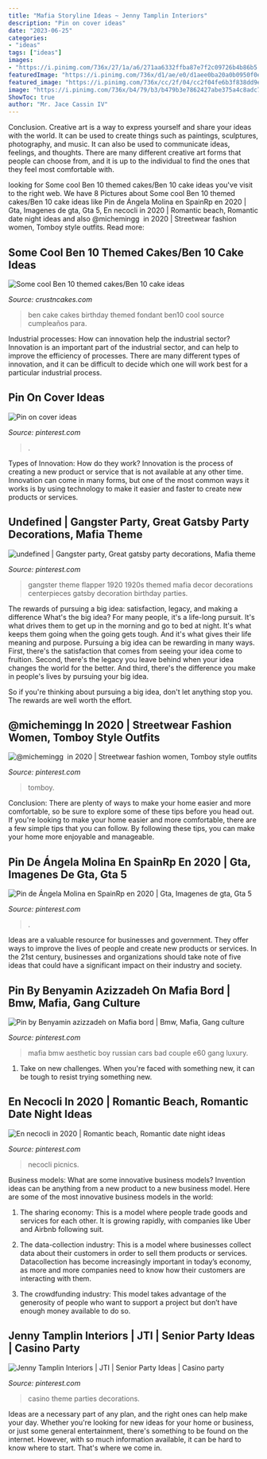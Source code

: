 ```yaml
---
title: "Mafia Storyline Ideas ~ Jenny Tamplin Interiors"
description: "Pin on cover ideas"
date: "2023-06-25"
categories:
- "ideas"
tags: ["ideas"]
images:
- "https://i.pinimg.com/736x/27/1a/a6/271aa6332ffba87e7f2c09726b4b86b5.jpg"
featuredImage: "https://i.pinimg.com/736x/d1/ae/e0/d1aee0ba20a0b0950f0ec91d1ff3ff7b.jpg"
featured_image: "https://i.pinimg.com/736x/cc/2f/04/cc2f04fe6b3f838dd9efa32386b8e337.jpg"
image: "https://i.pinimg.com/736x/b4/79/b3/b479b3e7862427abe375a4c8adc765a0.jpg"
ShowToc: true
author: "Mr. Jace Cassin IV"
---
```



Conclusion.
Creative art is a way to express yourself and share your ideas with the world. It can be used to create things such as paintings, sculptures, photography, and music. It can also be used to communicate ideas, feelings, and thoughts. There are many different creative art forms that people can choose from, and it is up to the individual to find the ones that they feel most comfortable with.

	

		
looking for Some cool Ben 10 themed cakes/Ben 10 cake ideas you've visit to the right web. We have 8 Pictures about Some cool Ben 10 themed cakes/Ben 10 cake ideas like Pin de Ángela Molina en SpainRp en 2020 | Gta, Imagenes de gta, Gta 5, En necocli in 2020 | Romantic beach, Romantic date night ideas and also ‪@michemingg ‬ in 2020 | Streetwear fashion women, Tomboy style outfits. Read more:
		
    
## Some Cool Ben 10 Themed Cakes/Ben 10 Cake Ideas

<img loading=lazy src="http://www.crustncakes.com/blog/wp-content/uploads/2017/03/ac44d11aca2717cb9838cf5cadb72a0d.jpg" onerror="this.onerror=null;this.src='https://tse1.mm.bing.net/th?id=OIP.QY3KlgjpIbt03DxBvYtlxgHaL2&amp;pid=15.1';" alt="Some cool Ben 10 themed cakes/Ben 10 cake ideas">

_Source: crustncakes.com_

>ben cake cakes birthday themed fondant ben10 cool source cumpleaños para. 

	

Industrial processes: How can innovation help the industrial sector?
Innovation is an important part of the industrial sector, and can help to improve the efficiency of processes. There are many different types of innovation, and it can be difficult to decide which one will work best for a particular industrial process.

    
## Pin On Cover Ideas

<img loading=lazy src="https://i.pinimg.com/736x/a6/64/92/a664923075df39f5a52b73cf3261c207.jpg" onerror="this.onerror=null;this.src='https://tse4.mm.bing.net/th?id=OIP.aEBlqd4R4GXnVznhJGQYPQHaLH&amp;pid=15.1';" alt="Pin on cover ideas">

_Source: pinterest.com_

>. 

	

Types of Innovation: How do they work?
Innovation is the process of creating a new product or service that is not available at any other time. Innovation can come in many forms, but one of the most common ways it works is by using technology to make it easier and faster to create new products or services.

    
## Undefined | Gangster Party, Great Gatsby Party Decorations, Mafia Theme

<img loading=lazy src="https://i.pinimg.com/736x/cd/b0/f1/cdb0f145f5a4d1ff03e5bf1b70ad6961--gangster-wedding-gangster-party.jpg" onerror="this.onerror=null;this.src='https://tse2.mm.bing.net/th?id=OIP.WqfX7q7qqhzxrfrwZCuBQAHaE7&amp;pid=15.1';" alt="undefined | Gangster party, Great gatsby party decorations, Mafia theme">

_Source: pinterest.com_

>gangster theme flapper 1920 1920s themed mafia decor decorations centerpieces gatsby decoration birthday parties. 

	

The rewards of pursuing a big idea: satisfaction, legacy, and making a difference
What's the big idea? For many people, it's a life-long pursuit. It's what drives them to get up in the morning and go to bed at night. It's what keeps them going when the going gets tough. And it's what gives their life meaning and purpose.
 Pursuing a big idea can be rewarding in many ways. First, there's the satisfaction that comes from seeing your idea come to fruition. Second, there's the legacy you leave behind when your idea changes the world for the better. And third, there's the difference you make in people's lives by pursuing your big idea.

So if you're thinking about pursuing a big idea, don't let anything stop you. The rewards are well worth the effort.

    
## ‪@michemingg ‬ In 2020 | Streetwear Fashion Women, Tomboy Style Outfits

<img loading=lazy src="https://i.pinimg.com/736x/d1/ae/e0/d1aee0ba20a0b0950f0ec91d1ff3ff7b.jpg" onerror="this.onerror=null;this.src='https://tse4.mm.bing.net/th?id=OIP.AUUfl5MfTIQPaqkG0bW7HQHaJ3&amp;pid=15.1';" alt="‪@michemingg ‬ in 2020 | Streetwear fashion women, Tomboy style outfits">

_Source: pinterest.com_

>tomboy. 

	

Conclusion: There are plenty of ways to make your home easier and more comfortable, so be sure to explore some of these tips before you head out.
If you're looking to make your home easier and more comfortable, there are a few simple tips that you can follow. By following these tips, you can make your home more enjoyable and manageable.

    
## Pin De Ángela Molina En SpainRp En 2020 | Gta, Imagenes De Gta, Gta 5

<img loading=lazy src="https://i.pinimg.com/736x/27/1a/a6/271aa6332ffba87e7f2c09726b4b86b5.jpg" onerror="this.onerror=null;this.src='https://tse3.mm.bing.net/th?id=OIP.nawVwoYnIVIj0SR2T7_0hAHaNH&amp;pid=15.1';" alt="Pin de Ángela Molina en SpainRp en 2020 | Gta, Imagenes de gta, Gta 5">

_Source: pinterest.com_

>. 

	

Ideas are a valuable resource for businesses and government. They offer ways to improve the lives of people and create new products or services. In the 21st century, businesses and organizations should take note of five ideas that could have a significant impact on their industry and society.

    
## Pin By Benyamin Azizzadeh On Mafia Bord | Bmw, Mafia, Gang Culture

<img loading=lazy src="https://i.pinimg.com/736x/b4/79/b3/b479b3e7862427abe375a4c8adc765a0.jpg" onerror="this.onerror=null;this.src='https://tse3.mm.bing.net/th?id=OIP.0Jcwa1lf0xJ96qhgvcwHVQHaEu&amp;pid=15.1';" alt="Pin by Benyamin azizzadeh on Mafia bord | Bmw, Mafia, Gang culture">

_Source: pinterest.com_

>mafia bmw aesthetic boy russian cars bad couple e60 gang luxury. 

	

1) Take on new challenges. When you're faced with something new, it can be tough to resist trying something new.

    
## En Necocli In 2020 | Romantic Beach, Romantic Date Night Ideas

<img loading=lazy src="https://i.pinimg.com/736x/cc/2f/04/cc2f04fe6b3f838dd9efa32386b8e337.jpg" onerror="this.onerror=null;this.src='https://tse4.mm.bing.net/th?id=OIP.BmgGuxq9BvCYtphpmpyMgAHaK_&amp;pid=15.1';" alt="En necocli in 2020 | Romantic beach, Romantic date night ideas">

_Source: pinterest.com_

>necocli picnics. 

	

Business models: What are some innovative business models?
Invention ideas can be anything from a new product to a new business model. Here are some of the most innovative business models in the world:
1. The sharing economy: This is a model where people trade goods and services for each other. It is growing rapidly, with companies like Uber and Airbnb following suit.

2. The data-collection industry: This is a model where businesses collect data about their customers in order to sell them products or services. Datacollection has become increasingly important in today’s economy, as more and more companies need to know how their customers are interacting with them.

3. The crowdfunding industry: This model takes advantage of the generosity of people who want to support a project but don’t have enough money available to do so.

    
## Jenny Tamplin Interiors | JTI | Senior Party Ideas | Casino Party

<img loading=lazy src="https://i.pinimg.com/736x/27/6c/3d/276c3d5a6922c77ccc58929a059b951f--casino-theme-parties-gambling-party-theme.jpg" onerror="this.onerror=null;this.src='https://tse3.mm.bing.net/th?id=OIP.fA8H00KQ0lmBTWSwZ0O7jgHaMY&amp;pid=15.1';" alt="Jenny Tamplin Interiors | JTI | Senior Party Ideas | Casino party">

_Source: pinterest.com_

>casino theme parties decorations. 

	

Ideas are a necessary part of any plan, and the right ones can help make your day. Whether you're looking for new ideas for your home or business, or just some general entertainment, there's something to be found on the internet. However, with so much information available, it can be hard to know where to start. That's where we come in.

